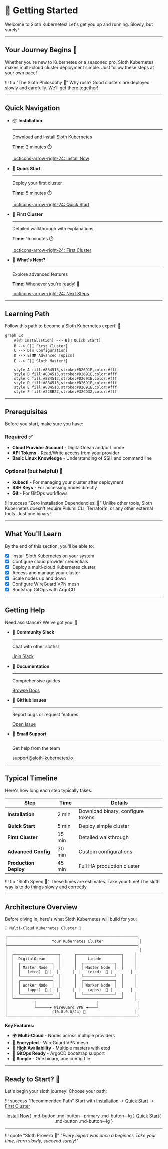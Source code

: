 # 🦥 Getting Started

Welcome to Sloth Kubernetes! Let's get you up and running. Slowly, but surely!

---

## Your Journey Begins 🦥

Whether you're new to Kubernetes or a seasoned pro, Sloth Kubernetes makes multi-cloud cluster deployment simple. Just follow these steps at your own pace!

!!! tip "The Sloth Philosophy 🦥"
    Why rush? Good clusters are deployed slowly and carefully. We'll get there together!

---

## Quick Navigation

<div class="grid cards" markdown>

-   📦 **Installation**

    ---

    Download and install Sloth Kubernetes

    **Time:** 2 minutes ⏱️

    [:octicons-arrow-right-24: Install Now](installation.md)

-   🚀 **Quick Start**

    ---

    Deploy your first cluster

    **Time:** 5 minutes ⏱️

    [:octicons-arrow-right-24: Quick Start](quickstart.md)

-   🎯 **First Cluster**

    ---

    Detailed walkthrough with explanations

    **Time:** 15 minutes ⏱️

    [:octicons-arrow-right-24: First Cluster](first-cluster.md)

-   🔮 **What's Next?**

    ---

    Explore advanced features

    **Time:** Whenever you're ready! 🦥

    [:octicons-arrow-right-24: Next Steps](whats-next.md)

</div>

---

## Learning Path

Follow this path to become a Sloth Kubernetes expert! 🦥

```mermaid
graph LR
    A[📦 Installation] --> B[🚀 Quick Start]
    B --> C[🎯 First Cluster]
    C --> D[⚙️ Configuration]
    D --> E[🎓 Advanced Topics]
    E --> F[🦥 Sloth Master!]

    style A fill:#8B4513,stroke:#D2691E,color:#fff
    style B fill:#8B4513,stroke:#D2691E,color:#fff
    style C fill:#8B4513,stroke:#D2691E,color:#fff
    style D fill:#8B4513,stroke:#D2691E,color:#fff
    style E fill:#8B4513,stroke:#D2691E,color:#fff
    style F fill:#228B22,stroke:#32CD32,color:#fff
```

---

## Prerequisites

Before you start, make sure you have:

### Required ✅

- **Cloud Provider Account** - DigitalOcean and/or Linode
- **API Tokens** - Read/Write access from your provider
- **Basic Linux Knowledge** - Understanding of SSH and command line

### Optional (but helpful) 🦥

- **kubectl** - For managing your cluster after deployment
- **SSH Keys** - For accessing nodes directly
- **Git** - For GitOps workflows

!!! success "Zero Installation Dependencies! 🦥"
    Unlike other tools, Sloth Kubernetes doesn't require Pulumi CLI, Terraform, or any other external tools. Just one binary!

---

## What You'll Learn

By the end of this section, you'll be able to:

- [x] Install Sloth Kubernetes on your system
- [x] Configure cloud provider credentials
- [x] Deploy a multi-cloud Kubernetes cluster
- [x] Access and manage your cluster
- [x] Scale nodes up and down
- [x] Configure WireGuard VPN mesh
- [x] Bootstrap GitOps with ArgoCD

---

## Getting Help

Need assistance? We've got you! 🦥

<div class="grid cards" markdown>

-   💬 **Community Slack**

    ---

    Chat with other sloths!

    [Join Slack](https://sloth-kubernetes.slack.com)

-   📖 **Documentation**

    ---

    Comprehensive guides

    [Browse Docs](../user-guide/index.md)

-   🐛 **GitHub Issues**

    ---

    Report bugs or request features

    [Open Issue](https://github.com/yourusername/sloth-kubernetes/issues)

-   📧 **Email Support**

    ---

    Get help from the team

    [support@sloth-kubernetes.io](mailto:support@sloth-kubernetes.io)

</div>

---

## Typical Timeline

Here's how long each step typically takes:

| Step | Time | Details |
|------|------|---------|
| **Installation** | 2 min | Download binary, configure tokens |
| **Quick Start** | 5 min | Deploy simple cluster |
| **First Cluster** | 15 min | Detailed walkthrough |
| **Advanced Config** | 30 min | Custom configurations |
| **Production Deploy** | 45 min | Full HA production cluster |

!!! tip "Sloth Speed 🦥"
    These times are estimates. Take your time! The sloth way is to do things slowly and correctly.

---

## Architecture Overview

Before diving in, here's what Sloth Kubernetes will build for you:

```
🦥 Multi-Cloud Kubernetes Cluster 🦥

┌──────────────────────────────────────────────────────────┐
│                    Your Kubernetes Cluster                │
├──────────────────────────────────────────────────────────┤
│                                                           │
│  ┌────────────────────┐      ┌────────────────────┐     │
│  │  DigitalOcean      │      │     Linode         │     │
│  │  ┌──────────────┐  │      │  ┌──────────────┐  │     │
│  │  │ Master Node  │  │      │  │ Master Node  │  │     │
│  │  │   (etcd)  🦥 │  │      │  │   (etcd)  🦥 │  │     │
│  │  └──────────────┘  │      │  └──────────────┘  │     │
│  │  ┌──────────────┐  │      │  ┌──────────────┐  │     │
│  │  │ Worker Node  │  │      │  │ Worker Node  │  │     │
│  │  │   (apps)  🦥 │  │      │  │   (apps)  🦥 │  │     │
│  │  └──────────────┘  │      │  └──────────────┘  │     │
│  └────────────────────┘      └────────────────────┘     │
│            │                           │                 │
│            └──────► WireGuard VPN ◄────┘                 │
│                    (10.8.0.0/24) 🔐                      │
└──────────────────────────────────────────────────────────┘
```

**Key Features:**

- 🌍 **Multi-Cloud** - Nodes across multiple providers
- 🔐 **Encrypted** - WireGuard VPN mesh
- 🎯 **High Availability** - Multiple masters with etcd
- 🌳 **GitOps Ready** - ArgoCD bootstrap support
- 🦥 **Simple** - One binary, one config file

---

## Ready to Start? 🦥

Let's begin your sloth journey! Choose your path:

!!! success "Recommended Path"
    Start with [Installation](installation.md) → [Quick Start](quickstart.md) → [First Cluster](first-cluster.md)

<div align="center">

[Install Now](installation.md){ .md-button .md-button--primary .md-button--lg }
[Quick Start](quickstart.md){ .md-button .md-button--lg }

</div>

---

!!! quote "Sloth Proverb 🦥"
    *"Every expert was once a beginner. Take your time, learn slowly, succeed surely!"*
